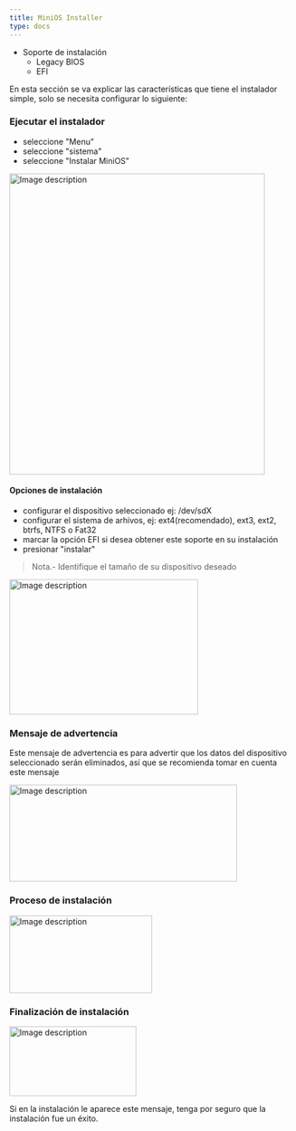 ```yaml
---
title: MiniOS Installer
type: docs
---
```



* Soporte de instalación  
    * Legacy BIOS
    * EFI


En esta sección se va explicar las características que tiene el instalador simple, solo se necesita configurar lo siguiente:



### Ejecutar el instalador

* seleccione "Menu"
* seleccione "sistema"
* seleccione "Instalar MiniOS"


<img src="https://raw.githubusercontent.com/nucleo-linux-uagrm/recursos/refs/heads/main/wiki/img/minios-installer/minios-installer-1.png" width="451" height="532" alt="Image description">


#### Opciones de instalación

* configurar el dispositivo seleccionado ej: /dev/sdX
* configurar el sistema de arhivos, ej: ext4(recomendado), ext3, ext2, btrfs, NTFS o Fat32 
* marcar la opción EFI si desea obtener este soporte en su instalación
* presionar "instalar" 

> Nota.- Identifique el tamaño de su dispositivo deseado

<img src="https://raw.githubusercontent.com/nucleo-linux-uagrm/recursos/refs/heads/main/wiki/img/minios-installer/minios-installer-2.png" width="333" height="239" alt="Image description">


### Mensaje de advertencia

Este mensaje de advertencia es para advertir que los datos del dispositivo seleccionado serán eliminados, así que se recomienda tomar en cuenta este mensaje

<img src="https://raw.githubusercontent.com/nucleo-linux-uagrm/recursos/refs/heads/main/wiki/img/minios-installer/minios-installer-3.png" width="402" height="171" alt="Image description">



### Proceso de instalación

<img src="https://raw.githubusercontent.com/nucleo-linux-uagrm/recursos/refs/heads/main/wiki/img/minios-installer/minios-installer-4.png" width="252" height="137" alt="Image description">


### Finalización de instalación

<img src="https://raw.githubusercontent.com/nucleo-linux-uagrm/recursos/refs/heads/main/wiki/img/minios-installer/minios-installer-5.png" width="224" height="123" alt="Image description">

Si en la instalación le aparece este mensaje, tenga por seguro que la instalación fue un éxito.
